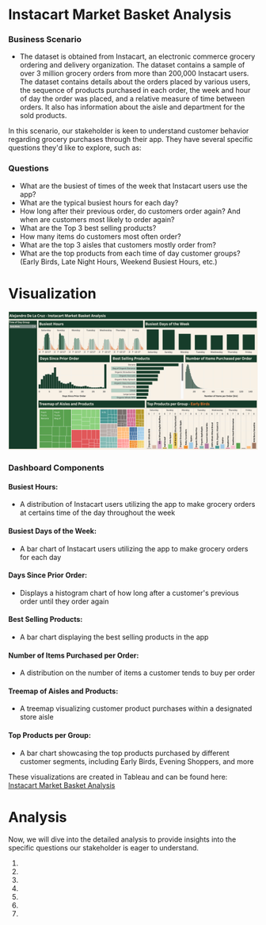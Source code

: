 # Instacart Market Basket Analysis

### Business Scenario

- The dataset is obtained from Instacart, an electronic commerce grocery ordering and delivery organization. The dataset contains a sample of over 3 million grocery orders from more than 200,000 Instacart users. The dataset contains details about the orders placed by various users, the sequence of products purchased in each order, the week and hour of day the order was placed, and a relative measure of time between orders. It also has information about the aisle and department for the sold products.

In this scenario, our stakeholder is keen to understand customer behavior regarding grocery purchases through their app. They have several specific questions they'd like to explore, such as:

### Questions
<ul>
  <li>What are the busiest of times of the week that Instacart users use the app?</li>
  <li>What are the typical busiest hours for each day?</li>
  <li>How long after their previous order, do customers order again? And when are customers most likely to order again?</li>
  <li>What are the Top 3 best selling products?</li>
  <li>How many items do customers most often order?</li>
  <li>What are the top 3 aisles that customers mostly order from?</li>
  <li>What are the top products from each time of day customer groups? (Early Birds, Late Night Hours, Weekend Busiest Hours, etc.)</li>
</ul>

# Visualization
<img src = "Instacart Dashboard.png"></img>

### Dashboard Components

#### Busiest Hours:
- A distribution of Instacart users utilizing the app to make grocery orders at certains time of the day throughout the week

#### Busiest Days of the Week:
- A bar chart of Instacart users utilizing the app to make grocery orders for each day

#### Days Since Prior Order:
- Displays a histogram chart of how long after a customer's previous order until they order again

#### Best Selling Products:
- A bar chart displaying the best selling products in the app

#### Number of Items Purchased per Order:
- A distribution on the number of items a customer tends to buy per order

#### Treemap of Aisles and Products:
- A treemap visualizing customer product purchases within a designated store aisle

#### Top Products per Group:
- A bar chart showcasing the top products purchased by different customer segments, including Early Birds, Evening Shoppers, and more


These visualizations are created in Tableau and can be found here: <a href = "https://public.tableau.com/app/profile/alejandro.de.la.cruz5286/viz/InstacartMarketBasketAnalysis_17122561477850/InstacartMarketBasketAnalysis" rel="unfollow">Instacart Market Basket Analysis</a>

# Analysis

Now, we will dive into the detailed analysis to provide insights into the specific questions our stakeholder is eager to understand.

<ol>
  <li></li>
  <li></li>
  <li></li>
  <li></li>
  <li></li>
  <li></li>
  <li></li>
</ol>
